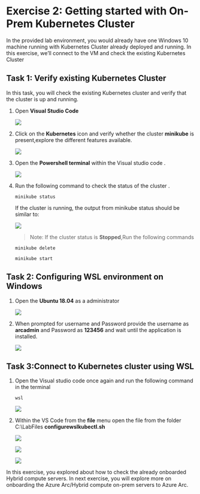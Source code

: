 # Exercise 2: Getting started with On-Prem Kubernetes Cluster
In the provided lab environment, you would already have one Windows 10 machine running with Kubernetes Cluster already deployed and running. In this exercise, we’ll connect to the VM and check the existing Kubernetes Cluster

## Task 1: Verify existing Kubernetes Cluster
In this task, you will check the existing Kubernetes cluster and verify that the cluster is up and running. 

1. Open **Visual Studio Code**

   ![](./images/arc-01.png) 

2. Click on the **Kubernetes** icon and verify whether the cluster **minikube** is present,explore the different features available.
   
   ![](./images/arc-02.png) 
   
3. Open the **Powershell terminal** within the Visual studio code .
    
   ![](./images/arc-03.png) 

4. Run the following command to check the status of the cluster .
   
   ```
   minikube status
   ```
   If the cluster is running, the output from minikube status should be similar to:
   
   ![](./images/arc-04.png) 
   
   >Note: If the cluster status is **Stopped**,Run the following commands
   
   ```
   minikube delete
   ```
   
   ```
   minikube start
   ```
## Task 2: Configuring WSL environment on Windows
   
 1. Open the **Ubuntu 18.04** as a administrator
   
    ![](./images/arc-05.png)  
    
 2. When prompted for username and Password provide the username as **arcadmin** and Password as **123456** and wait until the application is installed.
 
    ![](./images/arc-06.png) 
  
## Task 3:Connect to Kubernetes cluster using WSL

1. Open the Visual studio code once again and run the following command in the terminal
   
   ```
   wsl
   ```
   ![](./images/arc-07.png) 
 
 2. Within the VS Code from the **file** menu open the file from the folder C:\LabFiles **configurewslkubectl.sh**
  
    ![](./images/arc-08.png)
    
    ![](./images/arc-09.png)
   
    ![](./images/arc-15.png)





In this exercise, you explored about how to check the already onboarded Hybrid compute servers. In next exercise, you will explore more on onboarding the Azure Arc/Hybrid compute on-prem servers to Azure Arc.
